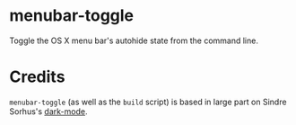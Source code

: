 # menubar-toggle
Toggle the OS X menu bar's autohide state from the command line.

# Credits
`menubar-toggle` (as well as the `build` script) is based in large part on
Sindre Sorhus's [dark-mode](https://github.com/sindresorhus/dark-mode).
